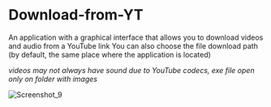 # Download-from-YT
An application with a graphical interface that allows you to download videos and audio from a YouTube link
You can also choose the file download path (by default, the same place where the application is located)

*videos may not always have sound due to YouTube codecs, exe file open only on folder with images* 

![Screenshot_9](https://github.com/DmitryZSer/Download-from-YT/assets/128312523/9cbf52d8-88fe-46d8-b606-4edc1d9ec5af)
